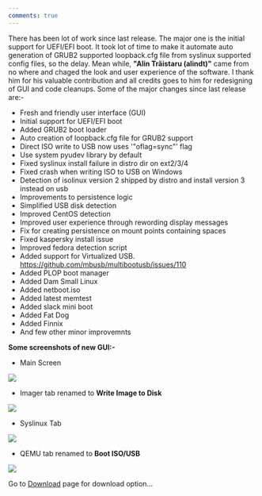 ```yaml
---
comments: true
---
```


There has been lot of work since last release. The major one is the initial support for UEFI/EFI boot. It took lot of time
to make it automate auto generation of GRUB2 supported loopback.cfg file from syslinux supported config files, so the delay.
Mean while, **"Alin Trăistaru (alindt)"** came from no where and chaged the look and user experience of the software. I thank him 
for his valuable contribution and all credits goes to him for redesigning of GUI and code cleanups. Some of the major changes since last release are:-

* Fresh and friendly user interface (GUI)
* Initial support for UEFI/EFI boot
* Added GRUB2 boot loader
* Auto creation of loopback.cfg file for GRUB2 support
* Direct ISO write to USB now uses '"oflag=sync"' flag
* Use system pyudev library by default
* Fixed syslinux install failure in distro dir on ext2/3/4
* Fixed crash when writing ISO to USB on Windows
* Detection of isolinux version 2 shipped by distro and install version 3 instead on usb
* Improvements to persistence logic
* Simplified USB disk detection
* Improved CentOS detection
* Improved user experience through rewording display messages
* Fix for creating persistence on mount points containing spaces
* Fixed kaspersky install issue
* Improved fedora detection script
* Added support for Virtualized USB. https://github.com/mbusb/multibootusb/issues/110
* Added PLOP boot manager
* Added Dam Small Linux
* Added netboot.iso
* Added latest memtest
* Added slack mini boot
* Added Fat Dog
* Added Finnix
* And few other minor improvemnts 


__Some screenshots of new GUI:-__

* Main Screen

![](../img/multibootusb-new-gui.png) 


* Imager tab renamed to  **Write Image to Disk**

![](../img/mbusb-imager.png) 

* Syslinux Tab

![](../img/mbuab-syslinux.png) 

* QEMU tab renamed to  **Boot ISO/USB**

![](../img/mbusb-qemu.png) 


 
Go to [Download](http://multibootusb.org/page_download) page for download option...

